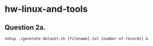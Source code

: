 # hw-linux-and-tools

## Question 2a. 
`nohup ./generate-dataset.sh [filename].txt [number of records] &`
